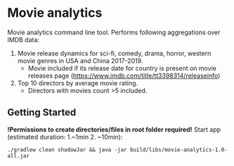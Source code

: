 # Movie analytics

Movie analytics command line tool. Performs following aggregations over IMDB data:

1. Movie release dynamics for sci-fi, comedy, drama, horror, western movie genres
    in USA and China 2017-2019. 
    - Movie included if its release date for country is present on movie releases page 
    (https://www.imdb.com/title/tt3398314/releaseinfo)
2. Top 10 directors by average movie rating.
   - Directors with movies count >5 included.

## Getting Started
**!Permissions to create directories/files in root folder required!**
Start app \
(estimated duration: 1.~1min 2. ~10min):

`./gradlew clean shadowJar && java -jar build/libs/movie-analytics-1.0-all.jar`  
